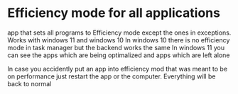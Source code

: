 # Efficiency mode for all applications
app that sets all programs to Efficiency mode except the ones in exceptions.
Works with windows 11 and windows 10
In windows 10 there is no efficiency mode in task manager but the backend works the same
In windows 11 you can see the apps which are being optimalized and apps which are left alone

In case you accidently put an app into efficiency mod that was meant to be on performance just restart the app or the computer. Everything will be back to normal
